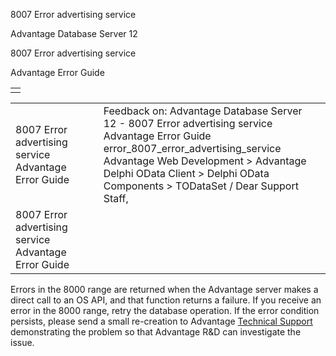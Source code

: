 8007 Error advertising service




Advantage Database Server 12  

8007 Error advertising service

Advantage Error Guide

|  |
| --- |
|  |

|  |  |  |  |  |
| --- | --- | --- | --- | --- |
| 8007 Error advertising service  Advantage Error Guide |  |  | Feedback on: Advantage Database Server 12 - 8007 Error advertising service Advantage Error Guide error\_8007\_error\_advertising\_service Advantage Web Development > Advantage Delphi OData Client > Delphi OData Components > TODataSet / Dear Support Staff, |  |
| 8007 Error advertising service  Advantage Error Guide |  |  |  |  |

Errors in the 8000 range are returned when the Advantage server makes a direct call to an OS API, and that function returns a failure. If you receive an error in the 8000 range, retry the database operation. If the error condition persists, please send a small re-creation to Advantage [Technical Support](master_technical_support_u_s__and_canada.htm) demonstrating the problem so that Advantage R&D can investigate the issue.